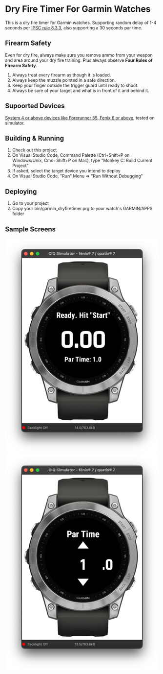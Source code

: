 # Dry Fire Timer For Garmin Watches

This is a dry fire timer for Garmin watches. Supporting random delay of 1-4 seconds per [IPSC rule 8.3.3](https://www.ipsc.org/pdf/RulesAir.pdf), also supporting a 30 seconds par time.

## Firearm Safety

Even for dry fire, always make sure you remove ammo from your weapon and area around your dry fire training. Plus always observe __Four Rules of Firearm Safety__.
1. Always treat every firearm as though it is loaded.                                           
2. Always keep the muzzle pointed in a safe direction.
3. Keep your finger outside the trigger guard until ready to shoot.
4. Always be sure of your target and what is in front of it and behind it.

## Supoorted Devices
[System 4 or above devices like Forerunner 55, Fenix 6 or above](manifest.xml), tested on simulator.

## Building & Running
1. Check out this project
2. On Visual Studio Code, Command Palette (Ctrl+Shift+P on Windows/Unix, Cmd+Shift+P on Mac), type "Monkey C: Build Current Project"
3. If asked, select the target device you intend to deploy
4. On Visual Studio Code, "Run" Menu => "Run Without Debugging"

## Deploying
1. Go to your project
2. Copy your bin/garmin_dryfiretimer.prg to your watch's GARMIN/APPS folder

## Sample Screens
![Timer main screen](readme_pic/mainscreen.png)
![Par time picker](readme_pic/partime.png)